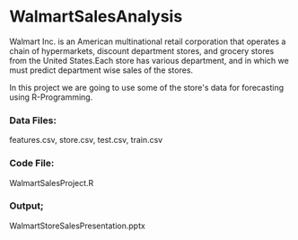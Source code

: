 # WalmartSalesAnalysis

Walmart Inc. is an American multinational retail corporation that operates a chain of hypermarkets, discount department stores, and grocery stores from the United States.Each store has various department, and in which we must predict department wise sales of the stores.

In this project we are going to use some of the store's data for forecasting using R-Programming.
### Data Files:
features.csv,
store.csv,
test.csv,
train.csv
### Code File:
WalmartSalesProject.R
### Output;
WalmartStoreSalesPresentation.pptx

